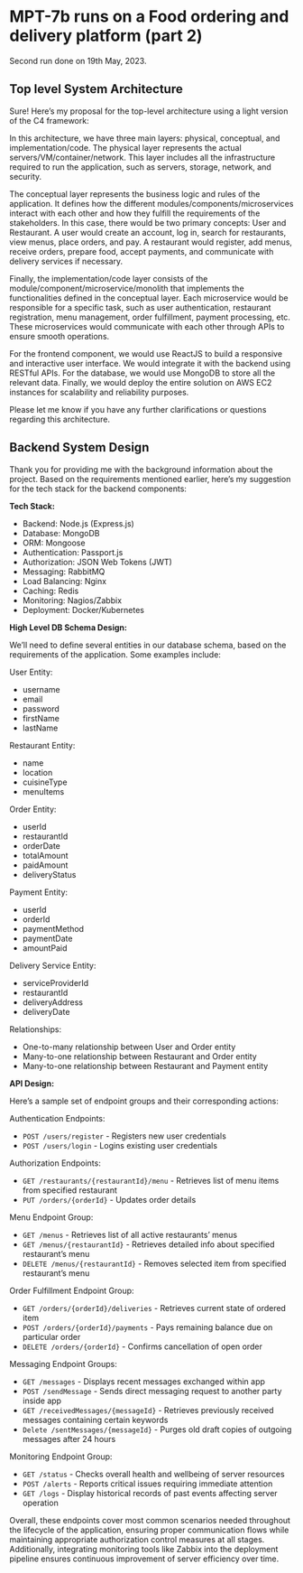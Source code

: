 # MPT-7b runs on a Food ordering and delivery platform (part 2)

Second run done on 19th May, 2023.

## Top level System Architecture

Sure! Here’s my proposal for the top-level architecture using a light version of the C4 framework:

In this architecture, we have three main layers: physical, conceptual, and implementation/code. The physical layer represents the actual servers/VM/container/network. This layer includes all the infrastructure required to run the application, such as servers, storage, network, and security.

The conceptual layer represents the business logic and rules of the application. It defines how the different modules/components/microservices interact with each other and how they fulfill the requirements of the stakeholders. In this case, there would be two primary concepts: User and Restaurant. A user would create an account, log in, search for restaurants, view menus, place orders, and pay. A restaurant would register, add menus, receive orders, prepare food, accept payments, and communicate with delivery services if necessary.

Finally, the implementation/code layer consists of the module/component/microservice/monolith that implements the functionalities defined in the conceptual layer. Each microservice would be responsible for a specific task, such as user authentication, restaurant registration, menu management, order fulfillment, payment processing, etc. These microservices would communicate with each other through APIs to ensure smooth operations.

For the frontend component, we would use ReactJS to build a responsive and interactive user interface. We would integrate it with the backend using RESTful APIs. For the database, we would use MongoDB to store all the relevant data. Finally, we would deploy the entire solution on AWS EC2 instances for scalability and reliability purposes.

Please let me know if you have any further clarifications or questions regarding this architecture.

## Backend System Design

Thank you for providing me with the background information about the project. Based on the requirements mentioned earlier, here’s my suggestion for the tech stack for the backend components:

**Tech Stack:**
- Backend: Node.js (Express.js)
- Database: MongoDB
- ORM: Mongoose
- Authentication: Passport.js
- Authorization: JSON Web Tokens (JWT)
- Messaging: RabbitMQ
- Load Balancing: Nginx
- Caching: Redis
- Monitoring: Nagios/Zabbix
- Deployment: Docker/Kubernetes

**High Level DB Schema Design:**

We’ll need to define several entities in our database schema, based on the requirements of the application. Some examples include:

User Entity:
- username
- email
- password
- firstName
- lastName

Restaurant Entity:
- name
- location
- cuisineType
- menuItems

Order Entity:
- userId
- restaurantId
- orderDate
- totalAmount
- paidAmount
- deliveryStatus

Payment Entity:
- userId
- orderId
- paymentMethod
- paymentDate
- amountPaid

Delivery Service Entity:
- serviceProviderId
- restaurantId
- deliveryAddress
- deliveryDate

Relationships:
- One-to-many relationship between User and Order entity
- Many-to-one relationship between Restaurant and Order entity
- Many-to-one relationship between Restaurant and Payment entity

**API Design:**

Here’s a sample set of endpoint groups and their corresponding actions:

Authentication Endpoints:

- `POST /users/register` - Registers new user credentials
- `POST /users/login` - Logins existing user credentials

Authorization Endpoints:

- `GET /restaurants/{restaurantId}/menu` - Retrieves list of menu items from specified restaurant
- `PUT /orders/{orderId}` - Updates order details


Menu Endpoint Group:

- `GET /menus` - Retrieves list of all active restaurants’ menus
- `GET /menus/{restaurantId}` - Retrieves detailed info about specified restaurant’s menu
- `DELETE /menus/{restaurantId}` - Removes selected item from specified restaurant’s menu



Order Fulfillment Endpoint Group:

- `GET /orders/{orderId}/deliveries` - Retrieves current state of ordered item
- `POST /orders/{orderId}/payments` - Pays remaining balance due on particular order
- `DELETE /orders/{orderId}` - Confirms cancellation of open order



Messaging Endpoint Groups:

- `GET /messages` - Displays recent messages exchanged within app
- `POST /sendMessage` - Sends direct messaging request to another party inside app
- `GET /receivedMessages/{messageId}` - Retrieves previously received messages containing certain keywords
- `Delete /sentMessages/{messageId}` - Purges old draft copies of outgoing messages after 24 hours


Monitoring Endpoint Group:

- `GET /status` - Checks overall health and wellbeing of server resources
- `POST /alerts` - Reports critical issues requiring immediate attention
- `GET /logs` - Display historical records of past events affecting server operation

Overall, these endpoints cover most common scenarios needed throughout the lifecycle of the application, ensuring proper communication flows while maintaining appropriate authorization control measures at all stages. Additionally, integrating monitoring tools like Zabbix into the deployment pipeline ensures continuous improvement of server efficiency over time.